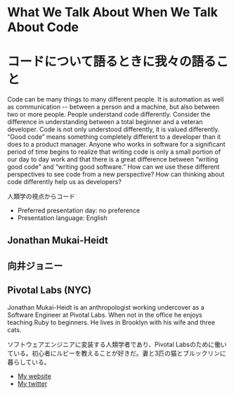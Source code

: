# What We Talk About When We Talk About Code
# コードについて語るときに我々の語ること

Code can be many things to many different people. It is automation as well as communication -- between a person and a machine, but also between two or more people. People understand code differently. Consider the difference in understanding between a total beginner and a veteran developer. Code is not only understood differently, it is valued differently. “Good code” means something completely different to a developer than it does to a product manager. Anyone who works in software for a significant period of time begins to realize that writing code is only a small portion of our day to day work and that there is a great difference between “writing good code” and “writing good software.” How can we use these different perspectives to see code from a new perspective? How can thinking about code differently help us as developers?

人類学の視点からコード

- Preferred presentation day: no preference
- Presentation language: English

## Jonathan Mukai-Heidt
## 向井ジョニー

## Pivotal Labs (NYC)

Jonathan Mukai-Heidt is an anthropologist working undercover as a Software Engineer at Pivotal Labs. When not in the office he enjoys teaching Ruby to beginners. He lives in Brooklyn with his wife and three cats.

ソフトウェアエンジニアに変装する人類学者であり、Pivotal Labsのために働いている。初心者にルビーを教えることが好きだ。妻と3匹の猫とブルックリンに暮らしている。

- [My website](http://www.johnnymukai.com)
- [My twitter](https://twitter.com/#!/johnnymukai)
